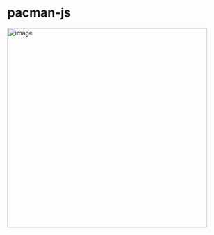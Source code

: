 # pacman-js
<img width="460" alt="image" src="https://github.com/takayukiono1001/pacman-js/assets/85065480/5b9ff0c1-17e2-4add-ac0a-6818b0cbb06d">
